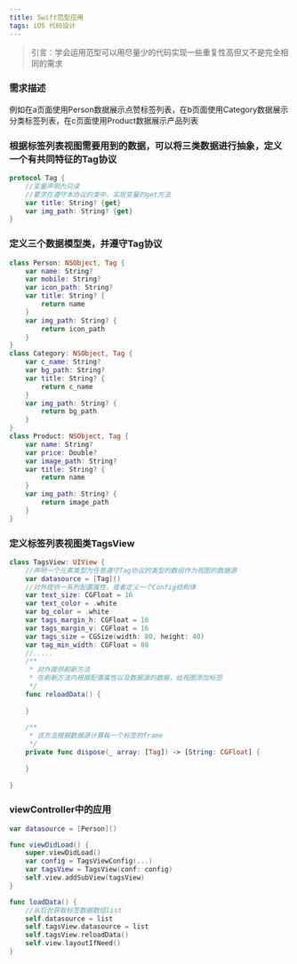 ```yaml
---
title: Swift范型应用
tags: iOS 代码设计
---
```

> 引言：学会运用范型可以用尽量少的代码实现一些重复性高但又不是完全相同的需求

### 需求描述
例如在a页面使用Person数据展示点赞标签列表，在b页面使用Category数据展示分类标签列表，在c页面使用Product数据展示产品列表
### 根据标签列表视图需要用到的数据，可以将三类数据进行抽象，定义一个有共同特征的Tag协议
```swift
protocol Tag {
	//变量声明为只读
	//要求在遵守本协议的类中，实现变量的get方法
	var title: String? {get}
	var img_path: String? {get}
}
```
### 定义三个数据模型类，并遵守Tag协议
```swift
class Person: NSObject, Tag {
	var name: String?
	var mobile: String?
	var icon_path: String?
	var title: String? {
		return name
	}
	var img_path: String? {
		return icon_path
	}
}
class Category: NSObject, Tag {
	var c_name: String?
	var bg_path: String?
	var title: String? {
		return c_name
	}
	var img_path: String? {
		return bg_path
	}
}
class Product: NSObject, Tag {
	var name: String?
	var price: Double?
	var image_path: String?
	var title: String? {
		return name
	}
	var img_path: String? {
		return image_path
	}
}
```

### 定义标签列表视图类TagsView
```swift
class TagsView: UIView {
	//声明一个元素类型为任意遵守Tag协议的类型的数组作为视图的数据源
	var datasource = [Tag]()
	//对外提供一系列配置属性，或者定义一个Config结构体
	var text_size: CGFloat = 16
	var text_color = .white
	var bg_color = .white
	var tags_margin_h: CGFloat = 16
	var tags_margin_v: CGFloat = 16
	var tags_size = CGSize(width: 80, height: 40)
	var tag_min_width: CGFloat = 80
	//.....
	/**
	 * 对外提供刷新方法
	 * 在刷新方法内根据配置属性以及数据源的数据，给视图添加标签
	 */
	func reloadData() {
		
	}
	
	/**
	 * 该方法根据数据源计算每一个标签的frame
	 */
	private func dispose(_ array: [Tag]) -> [String: CGFloat] {
		
	}
	
}
```

### viewController中的应用

```swift
var datasource = [Person]()

func viewDidLoad() {
	super.viewDidLoad()
	var config = TagsViewConfig(...)
	var tagsView = TagsView(conf: config)
	self.view.addSubView(tagsView)
}

func loadData() {
	//从后台获取标签数据数组list
	self.datasource = list
	self.tagsView.datasource = list
	self.tagsView.reloadData()
	self.view.layoutIfNeed()
}
```
